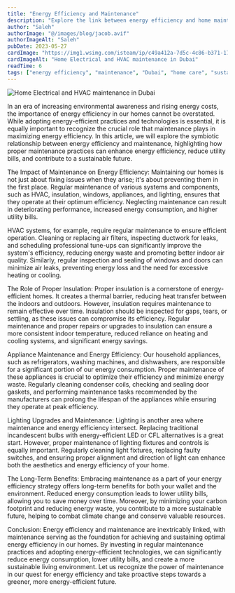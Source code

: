 ```yaml
---
title: "Energy Efficiency and Maintenance"
description: "Explore the link between energy efficiency and home maintenance in Dubai, with tips for HVAC, insulation, appliances, and lighting."
author: "Saleh"
authorImage: "@/images/blog/jacob.avif"
authorImageAlt: "Saleh"
pubDate: 2023-05-27
cardImage: "https://img1.wsimg.com/isteam/ip/c49a412a-7d5c-4c86-b371-17b58bdd84ac/pexels-saya-kimura-401107.jpg/:/rs=w:1280"
cardImageAlt: "Home Electrical and HVAC maintenance in Dubai"
readTime: 6
tags: ["energy efficiency", "maintenance", "Dubai", "home care", "sustainability"]
---
```


![Home Electrical and HVAC maintenance in Dubai](https://img1.wsimg.com/isteam/ip/c49a412a-7d5c-4c86-b371-17b58bdd84ac/pexels-saya-kimura-401107.jpg/:/rs=w:1280 "Home Electrical and HVAC maintenance in Dubai")

In an era of increasing environmental awareness and rising energy costs, the importance of energy efficiency in our homes cannot be overstated. While adopting energy-efficient practices and technologies is essential, it is equally important to recognize the crucial role that maintenance plays in maximizing energy efficiency. In this article, we will explore the symbiotic relationship between energy efficiency and maintenance, highlighting how proper maintenance practices can enhance energy efficiency, reduce utility bills, and contribute to a sustainable future.

The Impact of Maintenance on Energy Efficiency: Maintaining our homes is not just about fixing issues when they arise; it's about preventing them in the first place. Regular maintenance of various systems and components, such as HVAC, insulation, windows, appliances, and lighting, ensures that they operate at their optimum efficiency. Neglecting maintenance can result in deteriorating performance, increased energy consumption, and higher utility bills.

HVAC systems, for example, require regular maintenance to ensure efficient operation. Cleaning or replacing air filters, inspecting ductwork for leaks, and scheduling professional tune-ups can significantly improve the system's efficiency, reducing energy waste and promoting better indoor air quality. Similarly, regular inspection and sealing of windows and doors can minimize air leaks, preventing energy loss and the need for excessive heating or cooling.

The Role of Proper Insulation: Proper insulation is a cornerstone of energy-efficient homes. It creates a thermal barrier, reducing heat transfer between the indoors and outdoors. However, insulation requires maintenance to remain effective over time. Insulation should be inspected for gaps, tears, or settling, as these issues can compromise its efficiency. Regular maintenance and proper repairs or upgrades to insulation can ensure a more consistent indoor temperature, reduced reliance on heating and cooling systems, and significant energy savings.

Appliance Maintenance and Energy Efficiency: Our household appliances, such as refrigerators, washing machines, and dishwashers, are responsible for a significant portion of our energy consumption. Proper maintenance of these appliances is crucial to optimize their efficiency and minimize energy waste. Regularly cleaning condenser coils, checking and sealing door gaskets, and performing maintenance tasks recommended by the manufacturers can prolong the lifespan of the appliances while ensuring they operate at peak efficiency.

Lighting Upgrades and Maintenance: Lighting is another area where maintenance and energy efficiency intersect. Replacing traditional incandescent bulbs with energy-efficient LED or CFL alternatives is a great start. However, proper maintenance of lighting fixtures and controls is equally important. Regularly cleaning light fixtures, replacing faulty switches, and ensuring proper alignment and direction of light can enhance both the aesthetics and energy efficiency of your home.

The Long-Term Benefits: Embracing maintenance as a part of your energy efficiency strategy offers long-term benefits for both your wallet and the environment. Reduced energy consumption leads to lower utility bills, allowing you to save money over time. Moreover, by minimizing your carbon footprint and reducing energy waste, you contribute to a more sustainable future, helping to combat climate change and conserve valuable resources.

Conclusion: Energy efficiency and maintenance are inextricably linked, with maintenance serving as the foundation for achieving and sustaining optimal energy efficiency in our homes. By investing in regular maintenance practices and adopting energy-efficient technologies, we can significantly reduce energy consumption, lower utility bills, and create a more sustainable living environment. Let us recognize the power of maintenance in our quest for energy efficiency and take proactive steps towards a greener, more energy-efficient future.